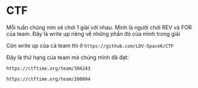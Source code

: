 # CTF

Mỗi tuần chúng mìn sẽ chơi 1 giải với nhau. Mình là người chơi REV và FOR của team. Đây là write up riêng về những phần đó của mình trong giải

Còn write up của cả team thì ở `https://github.com/LDV-SpaceK/CTF`

Đây là thứ hạng của team mà chúng mình đã đạt: 

```https://ctftime.org/team/304243```

```https://ctftime.org/team/280094```



